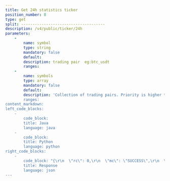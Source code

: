 ```yaml
---
title: Get 24h statistics ticker
position_number: 8
type: get
split: -------------------------------------
description: /v4/public/ticker/24h
parameters:
    -
        name: symbol
        type: string
        mandatory: false
        default:
        description: trading pair  eg:btc_usdt
        ranges:
    -
        name: symbols
        type: array
        mandatory: false
        default:
        description: 'Collection of trading pairs. Priority is higher than symbol. eg: btc_usdt,eth_usdt''
        ranges:
content_markdown:
left_code_blocks:
    -
        code_block:
        title: Java
        language: java
    -
        code_block:
        title: Python
        language: python
right_code_blocks:
    -
        code_block: "{\r\n  \"rc\": 0,\r\n  \"mc\": \"SUCCESS\",\r\n  \"ma\": [],\r\n  \"result\": [\r\n    {\r\n      \"s\": \"btc_usdt\",   //symbol\r\n      \"cv\": \"0.0000\",   //price change value\r\n      \"cr\": \"0.00\",     //price change rate\r\n      \"o\": \"9000.0000\",   //open price\r\n      \"l\": \"9000.0000\",   //lowest price\r\n      \"h\": \"9000.0000\",   //highest price\r\n      \"c\": \"9000.0000\",   //close price\r\n      \"q\": \"0.0136\",      //transaction quantity\r\n      \"v\": \"122.9940\"    //transaction volume\r\n    }\r\n  ]\r\n}"
        title: Response
        language: json
---
```

